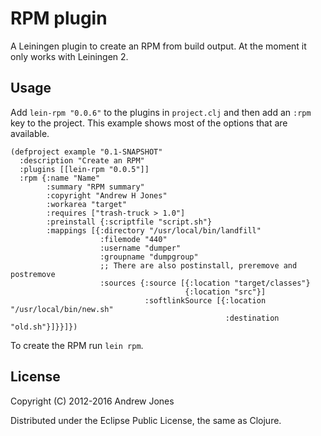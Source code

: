 # RPM plugin

A Leiningen plugin to create an RPM from build output. At the moment
it only works with Leiningen 2.

## Usage

Add `lein-rpm "0.0.6"` to the plugins in `project.clj` and
then add an `:rpm` key to the project. This example shows most of the
options that are available.

    (defproject example "0.1-SNAPSHOT"
      :description "Create an RPM"
      :plugins [[lein-rpm "0.0.5"]]
      :rpm {:name "Name"
            :summary "RPM summary"
            :copyright "Andrew H Jones"
            :workarea "target"
            :requires ["trash-truck > 1.0"]
			:preinstall {:scriptfile "script.sh"}
            :mappings [{:directory "/usr/local/bin/landfill"
                        :filemode "440"
                        :username "dumper"
                        :groupname "dumpgroup"
                        ;; There are also postinstall, preremove and postremove
                        :sources {:source [{:location "target/classes"}
                                           {:location "src"}]
                                  :softlinkSource [{:location "/usr/local/bin/new.sh"
                                                    :destination "old.sh"}]}}]})

To create the RPM run `lein rpm`.
## License

Copyright (C) 2012-2016 Andrew Jones

Distributed under the Eclipse Public License, the same as Clojure.
